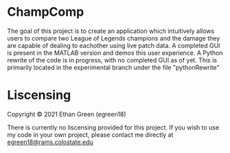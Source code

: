 # ChampComp
The goal of this project is to create an application which intuitively allows users to compare two League of Legends champions
and the damage they are capable of dealing to eachother using live patch data. A completed GUI is present in the MATLAB version 
and demos this user experience. A Python rewrite of the code is in progress, with no completed GUI as of yet. This is primarily
located in the experimental branch under the file "pythonRewrite"

# Liscensing
Copyright © 2021 Ethan Green (egreen18)

There is currently no liscensing provided for this project. If you wish to use my code in your own project, please contact me
directly at egreen18@rams.colostate.edu
